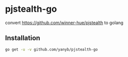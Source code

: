# pjstealth-go

convert https://github.com/winner-hue/pjstealth to golang

## Installation
```bash
go get -u -v github.com/yanyb/pjstealth-go 
```
